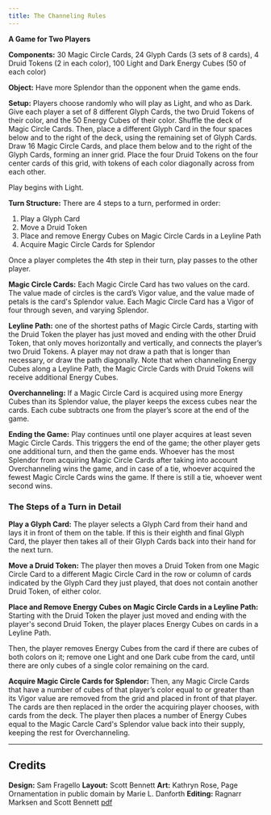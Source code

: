 ```yaml
---
title: The Channeling Rules
---
```

**A Game for Two Players**

**Components:** 30 Magic Circle  Cards, 24 Glyph Cards (3 sets of 8 cards), 4 Druid Tokens (2 in each color), 100 Light and Dark Energy Cubes (50 of each color)

**Object:** Have more Splendor than the opponent when the game ends.

**Setup:** Players choose randomly who will play as Light, and who as Dark. Give each player a set of 8 different Glyph Cards, the two Druid Tokens of their color, and the 50 Energy Cubes of their color. Shuffle the deck of Magic Circle Cards. Then, place a different Glyph Card in the four spaces below and to the right of the deck, using the remaining set of Glyph Cards. Draw 16 Magic Circle Cards, and place them below and to the right of the Glyph Cards, forming an inner grid. Place the four Druid Tokens on the four center cards of this grid, with tokens of each color diagonally across from each other. 

Play begins with Light.

**Turn Structure:** There are 4 steps to a turn, performed in order:

1. Play a Glyph Card
2. Move a Druid Token
3. Place and remove Energy Cubes on Magic Circle Cards in a Leyline Path
4. Acquire Magic Circle Cards for Splendor

Once a player completes the 4th step in their turn, play passes to the other player. 

**Magic Circle Cards:** Each Magic Circle Card has two values on the card. The value made of circles is the card’s Vigor value, and the value made of petals is the card's Splendor value. Each Magic Circle Card has a Vigor of four through seven, and varying Splendor.

**Leyline Path:** one of the shortest paths of Magic Circle Cards, starting with the Druid Token the player has just moved and ending with the other Druid Token, that only moves horizontally and vertically, and connects the player’s two Druid Tokens. A player may not draw a path that is longer than necessary, or draw the path diagonally. Note that when channeling Energy Cubes along a Leyline Path, the Magic Circle Cards with Druid Tokens will receive additional Energy Cubes.

**Overchanneling:** If a Magic Circle Card is acquired using more Energy Cubes than its Splendor value, the player keeps the excess cubes near the cards. Each cube subtracts one from the player’s score at the end of the game.

**Ending the Game:** Play continues until one player acquires at least seven Magic Circle Cards. This triggers the end of the game; the other player gets one additional turn, and then the game ends. Whoever has the most Splendor from acquiring Magic Circle Cards after taking into account Overchanneling wins the game, and in case of a tie, whoever acquired the fewest Magic Circle Cards wins the game. If there is still a tie, whoever went second wins.

### The Steps of a Turn in Detail

**Play a Glyph Card:** The player selects a Glyph Card from their hand and lays it in front of them on the table. If this is their eighth and final Glyph Card, the player then takes all of their Glyph Cards back into their hand for the next turn.

**Move a Druid Token:** The player then moves a Druid Token from one Magic Circle Card to a different Magic Circle Card in the row or column of cards indicated by the Glyph Card they just played, that does not contain another Druid Token, of either color.

**Place and Remove Energy Cubes on Magic Circle Cards in a Leyline Path:** Starting with the Druid Token the player just moved and ending with the player's second Druid Token, the player places Energy Cubes on cards in a Leyline Path. 

Then, the player removes Energy Cubes from the card if there are cubes of both colors on it; remove one Light and one Dark cube from the card, until there are only cubes of a single color remaining on the card. 

**Acquire Magic Circle Cards for Splendor:** Then, any Magic Circle Cards that have a number of cubes of that player’s color equal to or greater than its Vigor value are removed from the grid and placed in front of that player. The cards are then replaced in the order the acquiring player chooses, with cards from the deck. The player then places a number of Energy Cubes equal to the Magic Carcle Card's Splendor value back into their supply, keeping the rest for Overchanneling.

---
Credits
---

**Design:** Sam Fragello
**Layout:** Scott Bennett
**Art:** Kathryn Rose, Page Ornamentation in public domain by Marie L. Danforth
**Editing:** Ragnarr Marksen and Scott Bennett
[pdf](/games/the_channeling/the_channeling_rules.pdf)
